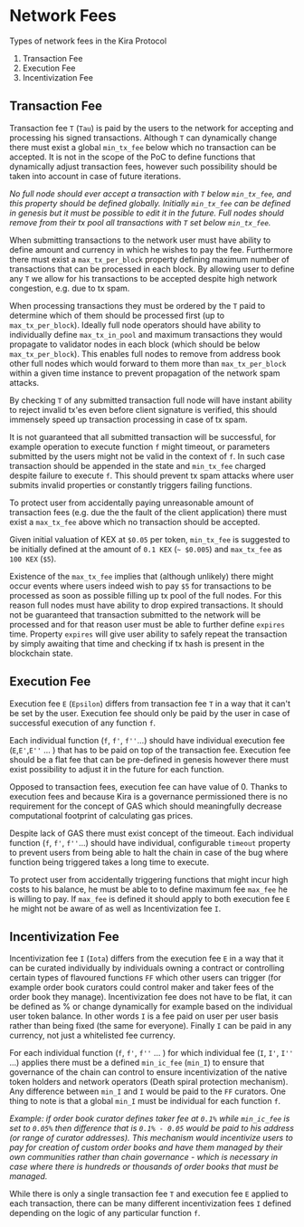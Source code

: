 # Network Fees

Types of network fees in the Kira Protocol

1. Transaction Fee
2. Execution Fee
3. Incentivization Fee

## Transaction Fee

Transaction fee `Τ` (`Tau`) is paid by the users to the network for accepting and processing his signed transactions. Although `Τ` can dynamically change there must exist a global `min_tx_fee` below which no transaction can be accepted. It is not in the scope of the PoC to define functions that dynamically adjust transaction fees, however such possibility should be taken into account in case of future iterations.

_No full node should ever accept a transaction with `Τ` below `min_tx_fee`, and this property should be defined globally. Initially `min_tx_fee` can be defined in genesis but it must be possible to edit it in the future. Full nodes should remove from their tx pool all transactions with `Τ` set below `min_tx_fee`._

When submitting transactions to the network user must have ability to define amount and currency in which he wishes to pay the fee. Furthermore there must exist a `max_tx_per_block` property defining maximum number of transactions that can be processed in each block. By allowing user to define any `Τ` we allow for his transactions to be accepted despite high network congestion, e.g. due to tx spam.

When processing transactions they must be ordered by the `Τ` paid to determine which of them should be processed first (up to `max_tx_per_block`). Ideally full node operators should have ability to individually define  `max_tx_in_pool` and maximum transactions they would propagate to validator nodes in each block (which should be below  `max_tx_per_block`). This enables full nodes to remove from address book other full nodes which would forward to them more than `max_tx_per_block` within a given time instance to prevent propagation of the network spam attacks.

By checking `Τ` of any submitted transaction full node will have instant ability to reject invalid tx'es even before client signature is verified, this should immensely speed up transaction processing in case of tx spam.

It is not guaranteed that all submitted transaction will be successful, for example operation to execute function `f` might timeout, or parameters submitted by the users might not be valid in the context of `f`. In such case transaction should be appended in the state and `min_tx_fee` charged despite failure to execute `f`. This should prevent tx spam attacks where user submits invalid properties or constantly triggers failing functions.

To protect user from accidentally paying unreasonable amount of transaction fees (e.g. due the the fault of the client application) there must exist a `max_tx_fee` above which no transaction should be accepted.

Given initial valuation of KEX at `$0.05` per token, `min_tx_fee` is suggested to be initially defined at the amount of `0.1 KEX` (`~ $0.005`) and  `max_tx_fee` as `100 KEX` (`$5`).

Existence of the `max_tx_fee` implies that (although unlikely) there might occur events where users indeed wish to pay `$5` for transactions to be processed as soon as possible filling up tx pool of the full nodes. For this reason full nodes must have ability to drop expired transactions. It should not be guaranteed that transaction submitted to the network will be processed and for that reason user must be able to further define `expires` time. Property `expires` will give user ability to safely repeat the transaction by simply awaiting that time and checking if tx hash is present in the blockchain state.

## Execution Fee

Execution fee `Ε` (`Epsilon`) differs from transaction fee `Τ` in a way that it can't be set by the user. Execution fee should only be paid by the user in case of successful execution of any function `f`. 

Each individual function (`f`, `f'`, `f''`...) should have individual execution fee (`Ε`,`Ε'`,`Ε''` ... ) that has to be paid on top of the transaction fee. Execution fee should be a flat fee that can be pre-defined in genesis however there must exist possibility to adjust it in the future for each function.

Opposed to transaction fees, execution fee can have value of 0. Thanks to execution fees and because Kira is a governance permissioned there is no requirement for the concept of GAS which should meaningfully decrease computational footprint of calculating gas prices.

Despite lack of GAS there must exist concept of the timeout. Each individual function (`f`, `f'`, `f''`...) should have individual, configurable `timeout` property to prevent users from being able to halt the chain in case of the bug where function being triggered takes a long time to execute.

To protect user from accidentally triggering functions that might incur high costs to his balance, he must be able to to define maximum fee `max_fee` he is willing to pay. If `max_fee` is defined it should apply to both execution fee `Ε` he might not be aware of as well as Incentivization fee `Ι`.

## Incentivization Fee

Incentivization fee `Ι` (`Iota`) differs from the execution fee `Ε` in a way that it can be curated individually by individuals owning a contract or controlling certain types of flavoured functions `FF` which other users can trigger (for example order book curators could control maker and taker fees of the order book they manage). Incentivization fee does not have to be flat, it can be defined as % or change dynamically for example based on the individual user token balance. In other words `Ι` is a fee paid on user per user basis rather than being fixed (the same for everyone). Finally `Ι` can be paid in any currency, not just a whitelisted fee currency.

For each individual function (`f`, `f'`, `f''` ... ) for which individual fee (`Ι`, `I'`, `I''` ...) applies there must be a defined `min_ic_fee` (`min_I`) to ensure that governance of the chain can control to ensure incentivization of the native token holders and network operators (Death spiral protection mechanism). Any difference between `min_I` and `Ι` would be paid to the `FF` curators. One thing to note is that a global `min_I` must be individual for each function `f`.

_Example: if order book curator defines taker fee at `0.1%` while `min_ic_fee` is set to `0.05%` then difference that is `0.1% - 0.05` would be paid to his address (or range of curator addresses). This mechanism would incentivize users to pay for creation of custom order books and have them managed by their own communities rather than chain governance - which is necessary in case where there is hundreds or thousands of order books that must be managed._

While there is only a single transaction fee `Τ` and execution fee `Ε` applied to each transaction, there can be many different incentivization fees `Ι` defined depending on the logic of any particular function `f`.



